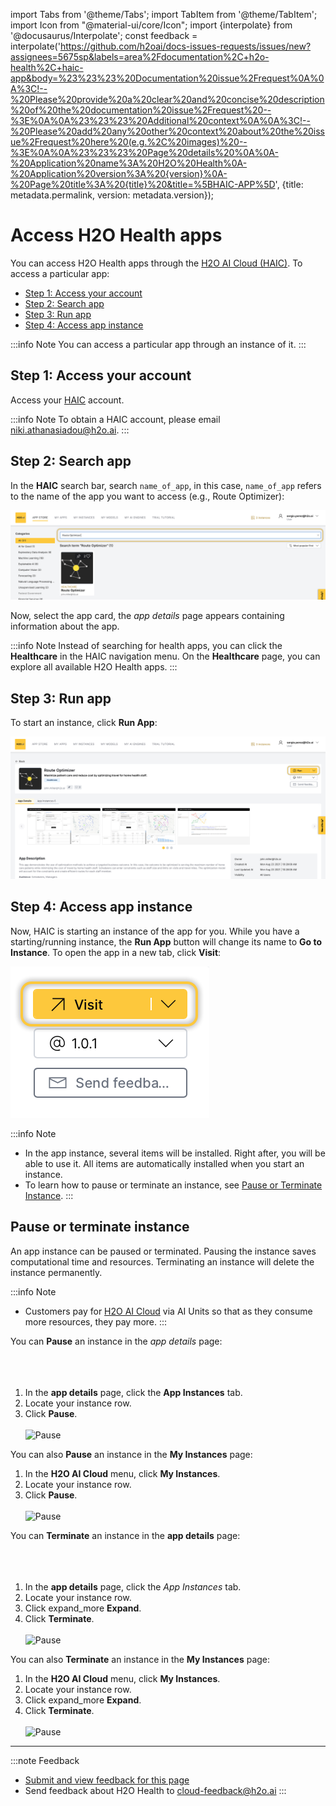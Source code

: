 import Tabs from '@theme/Tabs';
import TabItem from '@theme/TabItem';
import Icon from "@material-ui/core/Icon";
import {interpolate} from '@docusaurus/Interpolate';
const feedback = interpolate('https://github.com/h2oai/docs-issues-requests/issues/new?assignees=5675sp&labels=area%2Fdocumentation%2C+h2o-health%2C+haic-app&body=%23%23%23%20Documentation%20issue%2Frequest%0A%0A%3C!--%20Please%20provide%20a%20clear%20and%20concise%20description%20of%20the%20documentation%20issue%2Frequest%20--%3E%0A%0A%23%23%23%20Additional%20context%0A%0A%3C!--%20Please%20add%20any%20other%20context%20about%20the%20issue%2Frequest%20here%20(e.g.%2C%20images)%20--%3E%0A%0A%23%23%23%20Page%20details%20%0A%0A-%20Application%20name%3A%20H2O%20Health%0A-%20Application%20version%3A%20{version}%0A-%20Page%20title%3A%20{title}%20&title=%5BHAIC-APP%5D', {title: metadata.permalink, version: metadata.version});

# Access H2O Health apps  

You can access H2O Health apps through the [H2O AI Cloud (HAIC)](https://cloud.h2o.ai/login?referer=%2F). To access a particular app:

- [Step 1: Access your account](#step-1-access-your-account)
- [Step 2: Search app](#step-2-search-app)
- [Step 3: Run app](#step-3-run-app)
- [Step 4: Access app instance](#step-4-access-app-instance)

:::info Note
You can access a particular app through an instance of it. 
:::

## Step 1: Access your account

Access your [HAIC](https://cloud.h2o.ai/login?referer=%2F) account. 

:::info Note
  To obtain a HAIC account, please email <niki.athanasiadou@h2o.ai>.
:::

## Step 2: Search app

In the **HAIC** search bar, search ```name_of_app```, in this case, ```name_of_app``` refers to the name of the app you want to access (e.g., Route Optimizer): 

![Search Bar](search-bar.png)

Now, select the app card, the *app details* page appears containing information about the app. 

:::info Note
  Instead of searching for health apps, you can click the **Healthcare** in the HAIC navigation menu. On the **Healthcare** page, you can explore all available H2O Health apps. 
:::
## Step 3: Run app 

To start an instance, click **Run App**:

![name_of_app Home Page](app-home-page.png)

## Step 4: Access app instance

Now, HAIC is starting an instance of the app for you. While you have a starting/running instance, the **Run App** button will change its name to **Go to Instance**. To open the app in a new tab, click **Visit**:

![Visit](visit.png)

:::info Note  
  - In the app instance, several items will be installed. Right after, you will be able to use it. All items are automatically installed when you start an instance.
  - To learn how to pause or terminate an instance, see [Pause or Terminate Instance](#pause-or-terminate-instance). 
:::

## Pause or terminate instance

An app instance can be paused or terminated. Pausing the instance saves computational time and resources. Terminating an instance will delete the instance permanently. 

:::info Note
  - Customers pay for [H2O AI Cloud](https://cloud.h2o.ai/login?referer=%2F) via AI Units so that as they consume more resources, they pay more. 
:::

<Tabs className="unique-tabs">
  <TabItem value="pause" label="Pause" default>
  You can <b>Pause</b> an instance in the <i>app details</i> page:
  <br></br>
  <br></br>
  <ol>
    <li>In the <b>app details</b> page, click the <b>App Instances</b> tab. </li>
    <li>Locate your instance row.</li>
    <li>Click <b>Pause</b>.</li>
    <br/>
    <img
    src={require('./pause.png').default}
    alt="Pause"
    />
  </ol>

  You can also **Pause** an instance in the **My Instances** page:

  <ol>
    <li>In the <b>H2O AI Cloud</b> menu, click <b>My Instances</b>.</li>
    <li>Locate your instance row.</li>
    <li>Click <b>Pause</b>.</li>
    <br/>
    <img
    src={require('./pause-instance.png').default}
    alt="Pause"
    />
  </ol>
  </TabItem>
  <TabItem value="terminate" label="Terminate">
  You can <b>Terminate</b> an instance in the <b>app details</b> page:
  <br></br>
  <br></br>
  <ol>
    <li>In the <b>app details</b> page, click the <i>App Instances</i> tab. </li> 
    <li>Locate your instance row.</li>
    <li>Click <Icon>expand_more</Icon> <b>Expand</b>. </li>
    <li>Click <b>Terminate</b>.</li>
    <br/>
    <img
    src={require('./terminate.png').default}
    alt="Pause"
    />
  </ol>

  You can also **Terminate** an instance in the **My Instances** page: 

  <ol>
    <li>In the <b>H2O AI Cloud</b> menu, click <b>My Instances</b>.</li>
    <li>Locate your instance row.</li>
    <li>Click <Icon>expand_more</Icon> <b>Expand</b>.</li>
    <li>Click <b>Terminate</b>.</li>
    <br/>
    <img
    src={require('./terminate-instance.png').default}
    alt="Pause"
    />
    </ol>
    </TabItem>
</Tabs>


***
:::note Feedback
  - <a href={feedback}>Submit and view feedback for this page</a>
  - Send feedback about H2O Health to <cloud-feedback@h2o.ai>
:::







